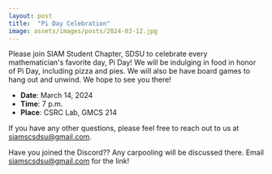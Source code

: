 ```yaml
---
layout: post
title:  "Pi Day Celebration"
image: assets/images/posts/2024-03-12.jpg
---
```


Please join SIAM Student Chapter, SDSU to celebrate every mathematician's favorite day, Pi Day! We will be indulging in food in honor of Pi Day, including pizza and pies. We will also be have board games to hang out and unwind. We hope to see you there!

- __Date__:   March 14, 2024
- __Time__:   7 p.m.
- __Place__:  CSRC Lab, GMCS 214

If you have any other questions, please feel free to reach out to us at [siamscsdsu@gmail.com](mailto:siamscsdsu@gmail.com).

Have you joined the Discord?? Any carpooling will be discussed there. Email [siamscsdsu@gmail.com](mailto:siamscsdsu@gmail.com) for the link!